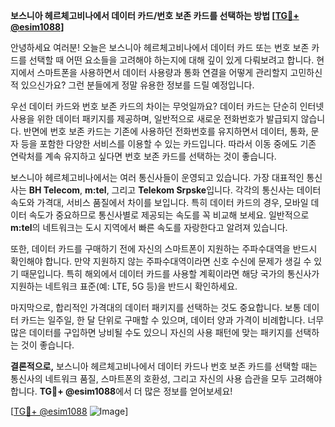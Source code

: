 **보스니아 헤르체고비나에서 데이터 카드/번호 보존 카드를 선택하는 방법 [[TG💪+ @esim1088](https://t.me/s/esim1088)]**

안녕하세요 여러분! 오늘은 보스니아 헤르체고비나에서 데이터 카드 또는 번호 보존 카드를 선택할 때 어떤 요소들을 고려해야 하는지에 대해 깊이 있게 다뤄보려고 합니다. 현지에서 스마트폰을 사용하면서 데이터 사용량과 통화 연결을 어떻게 관리할지 고민하신 적 있으신가요? 그런 분들에게 정말 유용한 정보를 드릴 예정입니다.

우선 데이터 카드와 번호 보존 카드의 차이는 무엇일까요? 데이터 카드는 단순히 인터넷 사용을 위한 데이터 패키지를 제공하며, 일반적으로 새로운 전화번호가 발급되지 않습니다. 반면에 번호 보존 카드는 기존에 사용하던 전화번호를 유지하면서 데이터, 통화, 문자 등을 포함한 다양한 서비스를 이용할 수 있는 카드입니다. 따라서 이동 중에도 기존 연락처를 계속 유지하고 싶다면 번호 보존 카드를 선택하는 것이 좋습니다.

보스니아 헤르체고비나에서는 여러 통신사들이 운영되고 있습니다. 가장 대표적인 통신사는 **BH Telecom**, **m:tel**, 그리고 **Telekom Srpske**입니다. 각각의 통신사는 데이터 속도와 가격대, 서비스 품질에서 차이를 보입니다. 특히 데이터 카드의 경우, 모바일 데이터 속도가 중요하므로 통신사별로 제공되는 속도를 꼭 비교해 보세요. 일반적으로 **m:tel**의 네트워크는 도시 지역에서 빠른 속도를 자랑한다고 알려져 있습니다.

또한, 데이터 카드를 구매하기 전에 자신의 스마트폰이 지원하는 주파수대역을 반드시 확인해야 합니다. 만약 지원하지 않는 주파수대역이라면 신호 수신에 문제가 생길 수 있기 때문입니다. 특히 해외에서 데이터 카드를 사용할 계획이라면 해당 국가의 통신사가 지원하는 네트워크 표준(예: LTE, 5G 등)을 반드시 확인하세요.

마지막으로, 합리적인 가격대의 데이터 패키지를 선택하는 것도 중요합니다. 보통 데이터 카드는 일주일, 한 달 단위로 구매할 수 있으며, 데이터 양과 가격이 비례합니다. 너무 많은 데이터를 구입하면 낭비될 수도 있으니 자신의 사용 패턴에 맞는 패키지를 선택하는 것이 좋습니다.

**결론적으로,** 보스니아 헤르체고비나에서 데이터 카드나 번호 보존 카드를 선택할 때는 통신사의 네트워크 품질, 스마트폰의 호환성, 그리고 자신의 사용 습관을 모두 고려해야 합니다. **TG💪+ @esim1088**에서 더 많은 정보를 얻어보세요!

[[TG💪+ @esim1088](https://t.me/s/esim1088) ![Image](https://i.postimg.cc/Y0z9fWf4/image.png)]